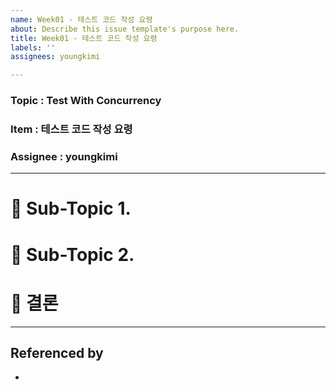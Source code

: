```yaml
---
name: Week01 - 테스트 코드 작성 요령
about: Describe this issue template's purpose here.
title: Week01 - 테스트 코드 작성 요령
labels: ''
assignees: youngkimi

---
```


### Topic : Test With Concurrency
### Item : 테스트 코드 작성 요령
### Assignee : youngkimi

--- ---
# 🍑 Sub-Topic 1.

# 🍑 Sub-Topic 2. 

# 🍑 결론

--- ---
## Referenced by
-
